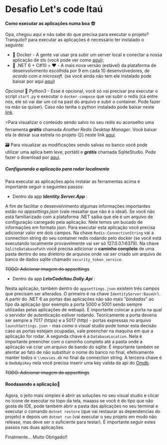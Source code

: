 # Desafio Let's code Itaú

#### Como executar as aplicações numa boa 😎

Opa, chegou aqui e não sabe do que precisa para executar o projeto? Tranquilo!! para executar as aplicações é necessário ter instalado o seguinte:

- 🐋 Docker - A gente vai usar pra subir um server local e conectar a nossa aplicação de sts (você pode ver como [aqui](https://docs.docker.com/get-docker/));
- 🤖 .NET 6 + C#10 = ❤️ - A mais nova versão (estável) da plataforma de desenvolvimento escolhida por 9 em cada 10 desenvolvedores, _de acordo com a microsoft_. (se você ainda não tem ele instalado pode baixar por aqui [aqui](https://dotnet.microsoft.com/en-us/download/dotnet/6.0))

_Opcional_
🐍 Python3 - Esse é opcional, você só vai precisar pra executar o script `start.py` e executar o `docker-compose` que vai subir o redis (cá entre nós, ele só vai dar um cd na past do arquivo e subir o container. Pode fazer na mão se quiser). Caso não tenha o python instalado pode baixar neste [link](https://www.python.org/).

⚡Para visualizar o conteúdo sendo salvo no seu redis eu aconselho uma ferramenta **_grátis_** chamada _Another Redis Desktop Manager_. Você baixar ela (e deixar sua estrela no projeto 😉) neste link [aqui](https://github.com/qishibo/AnotherRedisDesktopManager).

🗃️ Para visualizar as modificações sendo salvas no banco você pode utilizar uma aplica bem leve, portátil e **_grátis_** chamada SqliteStudio. Pode fazer o download por [aqui](https://sqlitestudio.pl/).

##### Configurando a aplicação para rodar localmente

Para executar as aplicações após instalar as ferramentas acima é importante seguir o seguintes passos:

- Dentro da app **_Identity.Server.App_** :

A fim de facilitar o desenvolvimento algumas informações importantes estão no _appsettings.json_ (vale ressaltar que não é o ideal). Se você não está familiarizado com a plataforma .NET saiba que ele é um arquivo de configuração carregado pela aplicação. Nele temos um bucado de informações em formato json. Para executar esta aplicação você precisa adicionar valor em dois campos. Na chave `Redis:ConnectionString` vai a connection string do seu container redis rodando pelo docker (se você está executando localmente provavelmente vai ser só 127.0.0.1:6379). Na chave `SqliteDatabasePath` você precisa adicionar o **caminho completo** de uma pasta dentro do seu diretório de arquivos onde vai ser criado um arquivo de banco de dados sqlite chamado `security_token_service`.

~~TODO: Adicionar imagem do appsettings~~

- Dentro da app **_LetsCodeItau.Dolly.Api_** :

Nesta aplicação, também dentro do `appsettings.json` existem três campos que precisam ser alterados. O primeiro é na chave `IdentityServer:BaseUrl`. A partir do .NET 6 as portas das aplicações não são mais "_bindadas_" ao tipo da aplicação (por exemplo a porta 5000 e 5001 sendo sempre utilizadas pelas aplicações de webapi). É importante colocar a porta na qual o servidor de autenticação estiver rodando. Teoricamente a porta deveria ser sempre a 7017 (https) e a 5017 (http) - portas expressas no arquivo `launchSettings.json` - mas como o visual studio pode tomar esta decisão caso as portas estejam ocupadas, vale preencher na maquina em que a aplicação for rodar.
A segunda chave é a `DatabaseLocation`. Nela é importante preencher com o caminho completo até a pasta onde a aplicação vai criar um arquivo de bando do sqlite. É importante também se atentar ao fato de não substituir o nome do banco no final, efetivamente manter todos o `\\movies.db` no final da connection string.
A terceira chave é a `OmdbApiKey` nela você precisa inserir uma key valida da api do [Omdb](http://www.omdbapi.com/).

~~TODO: Adicionar imagem do appsettings~~

#### Roodaaando a aplicação🎤

Agora, o jeito mais simples é abrir as soluções no seu visual studio e clicar no icone de executar no topo da tela, maaass se você é do tipo que não gosta de IDE, pode também abrir a pasta das aplicações no seu terminal e executar o comando `dotnet restore` (que vai restaurar as dependencias do projeto) e depois um `dotnet run` (vai executar o seu projeto em modo não release, mas deve ser o suficiente para testar). É importante seguir estes passos nas duas aplicações.

Finalmente... Muito Obrigado!!
